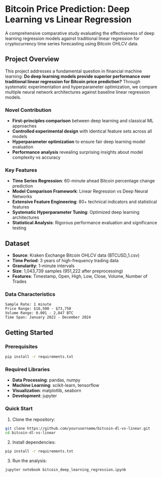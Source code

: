 # Bitcoin Price Prediction: Deep Learning vs Linear Regression

A comprehensive comparative study evaluating the effectiveness of deep learning regression models against traditional linear regression for cryptocurrency time series forecasting using Bitcoin OHLCV data.

## Project Overview

This project addresses a fundamental question in financial machine learning: **Do deep learning models provide superior performance over traditional linear regression for Bitcoin price prediction?** Through systematic experimentation and hyperparameter optimization, we compare multiple neural network architectures against baseline linear regression models.

### Novel Contribution
- **First-principles comparison** between deep learning and classical ML approaches
- **Controlled experimental design** with identical feature sets across all models
- **Hyperparameter optimization** to ensure fair deep learning model evaluation
- **Performance analysis** revealing surprising insights about model complexity vs accuracy

### Key Features
- **Time Series Regression**: 60-minute ahead Bitcoin percentage change prediction
- **Model Comparison Framework**: Linear Regression vs Deep Neural Networks
- **Extensive Feature Engineering**: 80+ technical indicators and statistical features
- **Systematic Hyperparameter Tuning**: Optimized deep learning architectures
- **Statistical Analysis**: Rigorous performance evaluation and significance testing

## Dataset

- **Source**: Kraken Exchange Bitcoin OHLCV data (BTCUSD_1.csv)
- **Time Period**: 3 years of high-frequency trading data
- **Granularity**: 1-minute intervals
- **Size**: 1,043,739 samples (951,222 after preprocessing)
- **Features**: Timestamp, Open, High, Low, Close, Volume, Number of Trades

### Data Characteristics
```
Sample Rate: 1 minute
Price Range: $16,500 - $73,750
Volume Range: 0.001 - 2,847 BTC
Time Span: January 2022 - December 2024
```

## Getting Started

### Prerequisites
```bash
pip install -r requirements.txt
```

### Required Libraries
- **Data Processing**: pandas, numpy
- **Machine Learning**: scikit-learn, tensorflow
- **Visualization**: matplotlib, seaborn
- **Development**: jupyter

### Quick Start
1. Clone the repository:
```bash
git clone https://github.com/yourusername/bitcoin-dl-vs-linear.git
cd bitcoin-dl-vs-linear
```

2. Install dependencies:
```bash
pip install -r requirements.txt
```

3. Run the analysis:
```bash
jupyter notebook bitcoin_deep_learning_regression.ipynb
```

